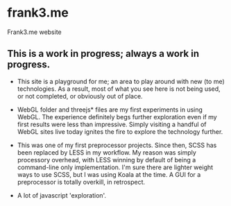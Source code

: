 # frank3.me

Frank3.me website

## This is a work in progress; always a work in progress. 

* This site is a playground for me; an area to play around with new (to me) technologies. As a result, most of what you see here is not being used, or not completed, or obviously out of place.

* WebGL folder and threejs* files are my first experiments in using WebGL. The experience definitely begs further exploration even if my first results were less than impressive. Simply visiting a handful of WebGL sites live today ignites the fire to explore the technology further. 

* This was one of my first preprocessor projects. Since then, SCSS has been replaced by LESS in my workflow. My reason was simply processory overhead, with LESS winning by default of being a command-line only implementation. I'm sure there are lighter weight ways to use SCSS, but I was using Koala at the time. A GUI for a preprocessor is totally overkill, in retrospect. 

* A lot of javascript 'exploration'.
